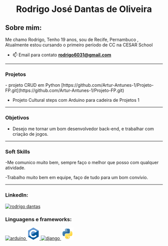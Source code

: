 <h1 align="center">Rodrigo José Dantas de Oliveira </h1>
<h2> Sobre mim: </h2>
Me chamo Rodrigo, Tenho 19 anos, sou de Recife, Pernambuco , Atualmente estou cursando o primeiro período de CC na CESAR School


- 📫 Email para contato **rodrigo6031@gmail.com**
---

<h3> Projetos </h3>
- projeto CRUD em Python [https://github.com/Artur-Antunes-1/Projeto-FP.git](https://github.com/Artur-Antunes-1/Projeto-FP.git)

- Projeto Cultural steps com Arduino para cadeira de Projetos 1

---


<h3> Objetivos </h3>

- Desejo me tornar um bom desenvolvedor back-end, e trabalhar com criação de jogos.

---

<h3> Soft Skills </h3>

-Me comunico muito bem, sempre faço o melhor que posso com qualquer atividade.

-Trabalho muito bem em equipe, faço de tudo para um bom convívio.


---

<h3 align="left">LinkedIn:</h3>
<p align="left">
<a href="https://linkedin.com/in/rodrigo dantas" target="blank"><img align="center" src="https://raw.githubusercontent.com/rahuldkjain/github-profile-readme-generator/master/src/images/icons/Social/linked-in-alt.svg" alt="rodrigo dantas" height="30" width="40" /></a>
</p>

<h3 align="left">Linguagens e frameworks:</h3>
<p align="left"> <a href="https://www.arduino.cc/" target="_blank" rel="noreferrer"> <img src="https://cdn.worldvectorlogo.com/logos/arduino-1.svg" alt="arduino" width="40" height="40"/> </a> <a href="https://www.cprogramming.com/" target="_blank" rel="noreferrer"> <img src="https://raw.githubusercontent.com/devicons/devicon/master/icons/c/c-original.svg" alt="c" width="40" height="40"/> </a> <a href="https://www.djangoproject.com/" target="_blank" rel="noreferrer"> <img src="https://cdn.worldvectorlogo.com/logos/django.svg" alt="django" width="40" height="40"/> </a> <a href="https://www.python.org" target="_blank" rel="noreferrer"> <img src="https://raw.githubusercontent.com/devicons/devicon/master/icons/python/python-original.svg" alt="python" width="40" height="40"/> </a> </p>
